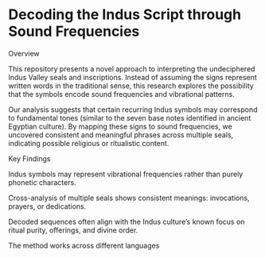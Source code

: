 # Decoding the Indus Script through Sound Frequencies

Overview

This repository presents a novel approach to interpreting the undeciphered Indus Valley seals and inscriptions. Instead of assuming the signs represent written words in the traditional sense, this research explores the possibility that the symbols encode sound frequencies and vibrational patterns.

Our analysis suggests that certain recurring Indus symbols may correspond to fundamental tones (similar to the seven base notes identified in ancient Egyptian culture). By mapping these signs to sound frequencies, we uncovered consistent and meaningful phrases across multiple seals, indicating possible religious or ritualistic content.

Key Findings

Indus symbols may represent vibrational frequencies rather than purely phonetic characters.

Cross-analysis of multiple seals shows consistent meanings: invocations, prayers, or dedications.

Decoded sequences often align with the Indus culture’s known focus on ritual purity, offerings, and divine order.

The method works across different languages
